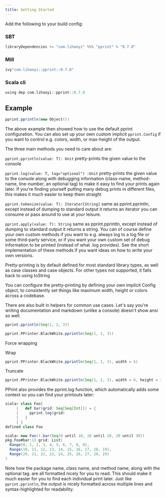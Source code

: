 ```yaml
---
title: Getting Started
---
```


Add the following to your build config:

### SBT
```scala sc:nocompile
libraryDependencies += "com.lihaoyi" %%% "pprint" % "0.7.0"
```

### Mill
```scala sc:nocompile
ivy"com.lihaoyi::pprint::0.7.0"
```

### Scala cli
```scala sc:nocompile
using dep com.lihaoyi::pprint::0.7.0
```

## Example

```scala mdoc
pprint.pprintln(new Object())
```


The above example then showed how to use the default pprint configuration. You can also set up your own custom implicit `pprint.Config` if you want to control e.g. colors, width, or max-height of the output.

The three main methods you need to care about are:

`pprint.pprintln(value: T): Unit` pretty-prints the given value to the console

`pprint.log(value: T, tag="optional") :Unit` pretty-prints the given value to the console along with debugging information (class-name, method-name, line-number, an optional tag) to make it easy to find your prints again later. If you're finding yourself putting many debug prints in different files, this makes it much easier to keep them straight

`pprint.tokenize(value: T): Iterator[String]` same as pprint.pprintln, except instead of dumping to standard output it returns an iterator you can consume or pass around to use at your leisure.

`pprint.apply(value: T): String` same as pprint.pprintln, except instead of dumping to standard output it returns a string.
You can of course define your own custom methods if you want to e.g. always log to a log file or some third-party service, or if you want your own custom set of debug information to be printed (instead of what .log provides). See the short implementation of these methods if you want ideas on how to write your own versions.

Pretty-printing is by default defined for most standard library types, as well as case classes and case objects. For other types not supported, it falls back to using toString

You can configure the pretty-printing by defining your own implicit Config object, to consistently set things like maximum width, height or colors across a codebase.

There are also built in helpers for common use cases. Let's say you're writing documentation and markdown (unlike a console) doesn't show ansi so well.


```scala mdoc
pprint.pprintln(Seq(1, 2, 3))
```


```scala mdoc
pprint.PPrinter.BlackWhite.pprintln(Seq(1, 2, 3))
```

Force wrapping

Wrap
```scala mdoc
pprint.PPrinter.BlackWhite.pprintln(Seq(1, 2, 3), width = 5)
```

Truncate

```scala mdoc
pprint.PPrinter.BlackWhite.pprintln(Seq(1, 2, 3), width = 6, height = 3)
```

PPrint also provides the pprint.log function, which automatically adds some context so you can find your printouts later:

```scala sc:nocompile
scala> class Foo{
     |   def bar(grid: Seq[Seq[Int]]) = {
     |     pprint.log(grid)
     |   }
     | }
defined class Foo

scala> new Foo().bar(Seq(0 until 10, 10 until 20, 20 until 30))
pkg.Foo#bar:13 grid: List(
  Range(0, 1, 2, 3, 4, 5, 6, 7, 8, 9),
  Range(10, 11, 12, 13, 14, 15, 16, 17, 18, 19),
  Range(20, 21, 22, 23, 24, 25, 26, 27, 28, 29)
)

```

Note how the package name, class name, and method name, along with the optional tag. are all formatted nicely for you to read. This should make it much easier for you to find each individual print later. Just like `pprint.pprintln`, the output is nicely formatted across multiple lines and syntax-highlighted for readability.